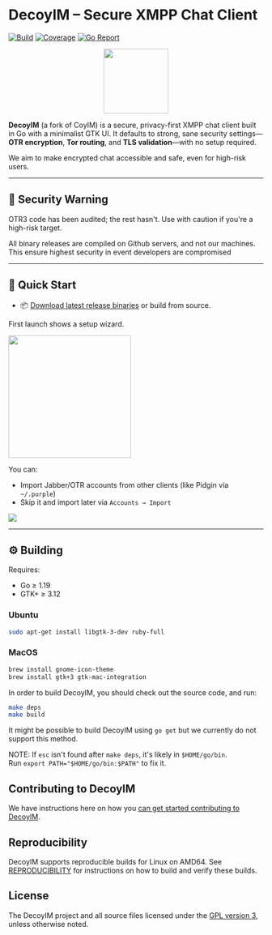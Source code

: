 # DecoyIM – Secure XMPP Chat Client

[![Build](https://github.com/chadsec1/decoyim/workflows/DecoyIM%20CI/badge.svg)](https://github.com/chadsec1/decoyim/actions)
[![Coverage](https://coveralls.io/repos/coyim/coyim/badge.svg?branch=main)](https://coveralls.io/github/chadsec1/decoyim?branch=main)
[![Go Report](https://goreportcard.com/badge/github.com/chadsec1/decoyim)](https://goreportcard.com/report/github.com/chadsec1/decoyim)

<p align="center">
  <img src="build/osx/mac-bundle/coyim.iconset/icon_256x256.png" height="128">
</p>

**DecoyIM** (a fork of CoyIM) is a secure, privacy-first XMPP chat client built in Go with a minimalist GTK UI. It defaults to strong, sane security settings—**OTR encryption**, **Tor routing**, and **TLS validation**—with no setup required.

We aim to make encrypted chat accessible and safe, even for high-risk users.

---

## 🚨 Security Warning

OTR3 code has been audited; the rest hasn't. Use with caution if you're a high-risk target.

All binary releases are compiled on Github servers, and not our machines. This ensure highest security in event developers are compromised

---

## 🧪 Quick Start

- 📦 [Download latest release binaries](https://github.com/chadsec1/decoyim/releases) or build from source.

First launch shows a setup wizard. 
<p align="left">
  <img src="images/wizard.png" height="242" width="242">
</p>

You can:

- Import Jabber/OTR accounts from other clients (like Pidgin via `~/.purple`)
- Skip it and import later via `Accounts → Import`

<p align="left">
  <img src="images/main_window.png">
</p>


---

## ⚙️ Building

Requires:
- Go ≥ 1.19
- GTK+ ≥ 3.12

### Ubuntu
```bash
sudo apt-get install libgtk-3-dev ruby-full
```

### MacOS
```sh
brew install gnome-icon-theme
brew install gtk+3 gtk-mac-integration
```


In order to build DecoyIM, you should check out the source code, and run:

```sh
make deps
make build
```


It might be possible to build DecoyIM using `go get` but we currently do not support this method.

NOTE: If `esc` isn't found after `make deps`, it's likely in `$HOME/go/bin`.  
Run `export PATH="$HOME/go/bin:$PATH"` to fix it.


## Contributing to DecoyIM
We have instructions here on how you [can get started contributing to DecoyIM](CONTRIBUTING.md).


## Reproducibility

DecoyIM supports reproducible builds for Linux on AMD64. See [REPRODUCIBILITY](REPRODUCIBILITY.md) for instructions on how
to build and verify these builds.


## License

The DecoyIM project and all source files licensed under the [GPL version 3](https://www.gnu.org/licenses/gpl-3.0.html),
unless otherwise noted.
